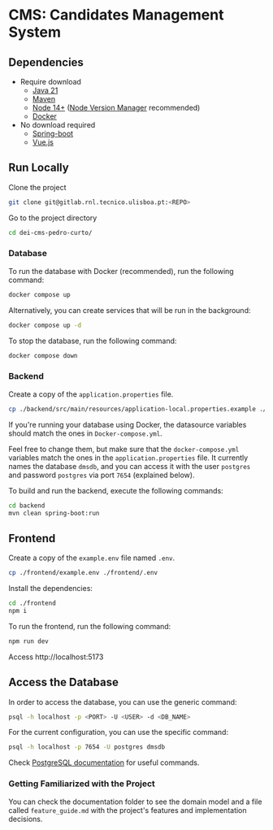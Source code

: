 # CMS: Candidates Management System

## Dependencies

- Require download
  - [Java 21](https://www.oracle.com/java/technologies/javase/jdk21-archive-downloads.html)
  - [Maven](https://maven.apache.org/download.cgi)
  - [Node 14+](https://nodejs.org/en/) ([Node Version Manager](https://github.com/nvm-sh/nvm) recommended)
  - [Docker](https://www.docker.com/)
- No download required
  - [Spring-boot](https://spring.io/)
  - [Vue.js](https://vuejs.org/)


## Run Locally

Clone the project

```bash
git clone git@gitlab.rnl.tecnico.ulisboa.pt:<REPO>
```

Go to the project directory

```bash
cd dei-cms-pedro-curto/
```

### Database

To run the database with Docker (recommended), run the following command:

```bash
docker compose up
```

Alternatively, you can create services that will be run in the background:

```bash
docker compose up -d
```

To stop the database, run the following command:

```bash
docker compose down
```

### Backend

Create a copy of the `application.properties` file.

```bash
cp ./backend/src/main/resources/application-local.properties.example ./backend/src/main/resources/application-local.properties
```

If you're running your database using Docker, the datasource variables should match the ones in `Docker-compose.yml`.

Feel free to change them, but make sure that the `docker-compose.yml` variables match the ones in
the `application.properties` file. It currently names the database `dmsdb`, and you can access it with 
the user `postgres` and password `postgres` via port `7654` (explained below).

To build and run the backend, execute the following commands:

```bash
cd backend
mvn clean spring-boot:run
```

## Frontend

Create a copy of the `example.env` file named `.env`.

```bash
cp ./frontend/example.env ./frontend/.env
```

Install the dependencies:

```bash
cd ./frontend
npm i
```

To run the frontend, run the following command:

```bash
npm run dev
```

Access http://localhost:5173

## Access the Database

In order to access the database, you can use the generic command:

```bash
psql -h localhost -p <PORT> -U <USER> -d <DB_NAME>
```

For the current configuration, you can use the specific command:

```bash
psql -h localhost -p 7654 -U postgres dmsdb
```

Check [PostgreSQL documentation](https://www.postgresql.org/docs/current/app-psql.html) for useful commands.

### Getting Familiarized with the Project

You can check the documentation folder to see the domain model and a file 
called `feature_guide.md` with the project's features and implementation decisions.

